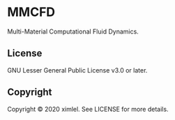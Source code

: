 # MMCFD
Multi-Material Computational Fluid Dynamics.

## License

GNU Lesser General Public License v3.0 or later.

## Copyright

Copyright © 2020 ximlel.
See LICENSE for more details.
